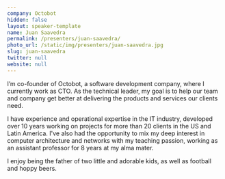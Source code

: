 ```yaml
---
company: Octobot
hidden: false
layout: speaker-template
name: Juan Saavedra
permalink: /presenters/juan-saavedra/
photo_url: /static/img/presenters/juan-saavedra.jpg
slug: juan-saavedra
twitter: null
website: null
---
```


I’m co-founder of Octobot, a software development company, where I currently work as CTO. ​As the technical leader, my goal is to help our team and company get better at delivering the products and services our clients need. 

I have experience and operational expertise in the IT industry, developed over 10 years working on projects for more than 20 clients in the US and Latin America. I've also had the opportunity to mix my deep interest in computer architecture and networks with my teaching passion, working as an assistant professor for 8 years at my alma mater. 

I enjoy being the father of two little and adorable kids, as well as football and hoppy beers.
